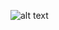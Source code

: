 ![alt text](https://github.com/[polovgrime]/[polovgrime]/blob/[main]/изображение_2022-04-29_101731471.jpg?raw=true)


<!---
polovgrime/polovgrime is a ✨ special ✨ repository because its `README.md` (this file) appears on your GitHub profile.
You can click the Preview link to take a look at your changes.
--->
